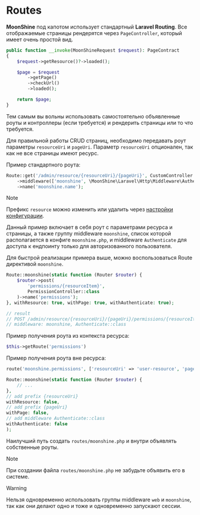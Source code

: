 # Routes

**MoonShine** под капотом использует стандартный **Laravel Routing**.
Все отображаемые страницы рендерятся через `PageController`, который имеет очень простой вид.

```php
public function __invoke(MoonShineRequest $request): PageContract
{
    $request->getResource()?->loaded();

    $page = $request
        ->getPage()
        ->checkUrl()
        ->loaded();

    return $page;
}
```

Тем самым вы вольны использовать самостоятельно объявленные роуты и контроллеры (если требуется) и рендерить страницы или то что требуется.

Для правильной работы CRUD страниц, необходимо передавать роут параметры `resourceUri` и `pageUri`.
Параметр `resourceUri` опционален, так как не все страницы имеют ресурс.

Пример стандартного роута:

```php
Route::get('/admin/resource/{resourceUri}/{pageUri}', CustomController::class)
    ->middleware(['moonshine', \MoonShine\Laravel\Http\Middleware\Authenticate::class])
    ->name('moonshine.name');
```

> [!NOTE]
> Префикс `resource` можно изменить или удалить через [настройки конфигурации](/docs/{{version}}/configuration#routing).

Данный пример включает в себя роут с параметрами ресурса и страницы, а также группу middleware `moonshine`, список которой располагается в конфиге `moonshine.php`, и middleware `Authenticate` для доступа к ендпоинту только для авторизованного пользователя.

Для быстрой реализации примера выше, можно воспользоваться Route директивой `moonshine`.

```php
Route::moonshine(static function (Router $router) {
    $router->post(
        'permissions/{resourceItem}',
        PermissionController::class
    )->name('permissions');
}, withResource: true, withPage: true, withAuthenticate: true);

// result
// POST /admin/resource/{resourceUri}/{pageUri}/permissions/{resourceItem}
// middleware: moonshine, Authenticate::class
```

Пример получения роута из контекста ресурса:

```php
$this->getRoute('permissions')
```

Пример получения роута вне ресурса:

```php
route('moonshine.permissions', ['resourceUri' => 'user-resource', 'pageUri' => 'custom-page'])
```

```php
Route::moonshine(static function (Router $router) {
    // ...
},
// add prefix {resourceUri}
withResource: false,
// add prefix {pageUri}
withPage: false,
// add middleware Authenticate::class
withAuthenticate: false
);
```

Наилучший путь создать `routes/moonshine.php` и внутри объявлять собственные роуты.

> [!NOTE]
> При создании файла `routes/moonshine.php` не забудьте объявить его в системе.

> [!WARNING]
> Нельзя одновременно использовать группы middleware `web` и `moonshine`, так как они делают одно и тоже и одновременно запускают сессии.
